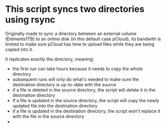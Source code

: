 # This script syncs two directories using rsync
Originally made to sync a directory between an external volume (Elements1TB) to an online disk (in this default case pCloud), its bandwith is limited to make sure pCloud has time to upload files while they are being copied into it.

It replicates exactly the directory, meaning:
- the first run can take hours because it needs to copy the whole directory
- subsequent runs will only do what's needed to make sure the destination directory is up-to-date with the source
- if a file is deleted in the source directory, the script will delete it in the destination directory
- if a file is updated in the source directory, the script will copy the newly updated file into the destination directory
- if a file is updated in the destination directory, the script won't replace it with the file in the source directory
-
